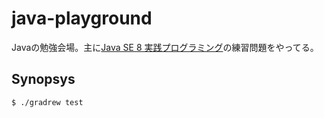 # java-playground

Javaの勉強会場。主に[Java SE 8 実践プログラミング](https://book.impress.co.jp/books/1114101010)の練習問題をやってる。

## Synopsys

```sh
$ ./gradrew test
```